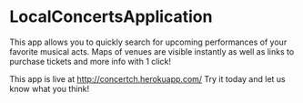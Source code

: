 # LocalConcertsApplication

This app allows you to quickly search for upcoming performances of your favorite musical acts. Maps of venues are visible instantly as well as links to purchase tickets and more info with 1 click!

This app is live at http://concertch.herokuapp.com/ Try it today and let us know what you think!
